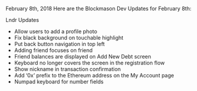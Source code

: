 February 8th, 2018
Here are the Blockmason Dev Updates for February 8th:

Lndr Updates
- Allow users to add a profile photo
- Fix black background on touchable highlight
- Put back button navigation in top left
- Adding friend focuses on friend
- Friend balances are displayed on Add New Debt screen
- Keyboard no longer covers the screen in the registration flow
- Show nickname in transaction confirmation
- Add ‘0x’ prefix to the Ethereum address on the My Account page
- Numpad keyboard for number fields
